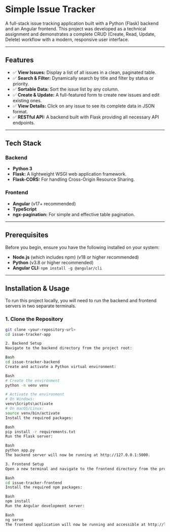 # Simple Issue Tracker

A full-stack issue tracking application built with a Python (Flask) backend and an Angular frontend. This project was developed as a technical assignment and demonstrates a complete CRUD (Create, Read, Update, Delete) workflow with a modern, responsive user interface.


---
## Features

* ✅ **View Issues:** Display a list of all issues in a clean, paginated table.
* ✅ **Search & Filter:** Dynamically search by title and filter by status or priority.
* ✅ **Sortable Data:** Sort the issue list by any column.
* ✅ **Create & Update:** A full-featured form to create new issues and edit existing ones.
* ✅ **View Details:** Click on any issue to see its complete data in JSON format.
* ✅ **RESTful API:** A backend built with Flask providing all necessary API endpoints.

---
## Tech Stack

### Backend
* **Python 3**
* **Flask:** A lightweight WSGI web application framework.
* **Flask-CORS:** For handling Cross-Origin Resource Sharing.

### Frontend
* **Angular** (v17+ recommended)
* **TypeScript**
* **ngx-pagination:** For simple and effective table pagination.

---
## Prerequisites

Before you begin, ensure you have the following installed on your system:
* **Node.js** (which includes npm) (v18 or higher recommended)
* **Python** (v3.8 or higher recommended)
* **Angular CLI:** `npm install -g @angular/cli`

---
## Installation & Usage

To run this project locally, you will need to run the backend and frontend servers in two separate terminals.

### 1. Clone the Repository
```bash
git clone <your-repository-url>
cd issue-tracker-app

2. Backend Setup
Navigate to the backend directory from the project root:

Bash
cd issue-tracker-backend
Create and activate a Python virtual environment:

Bash
# Create the environment
python -m venv venv

# Activate the environment
# On Windows:
venv\Scripts\activate
# On macOS/Linux:
source venv/bin/activate
Install the required packages:

Bash
pip install -r requirements.txt
Run the Flask server:

Bash
python app.py
The backend server will now be running at http://127.0.0.1:5000.

3. Frontend Setup
Open a new terminal and navigate to the frontend directory from the project root:

Bash
cd issue-tracker-frontend
Install the required npm packages:

Bash
npm install
Run the Angular development server:

Bash
ng serve
The frontend application will now be running and accessible at http://localhost:4200/
